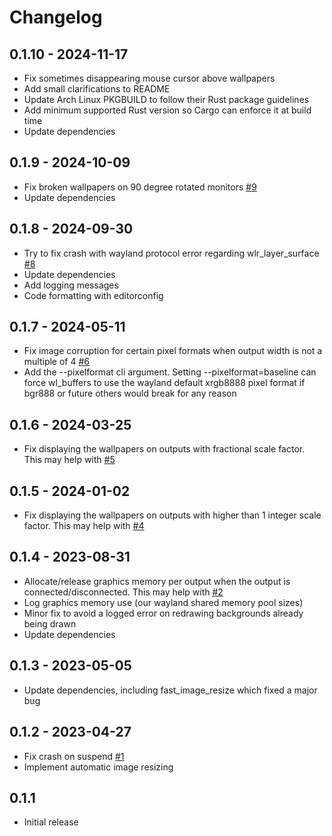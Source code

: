 # Changelog

## 0.1.10 - 2024-11-17
- Fix sometimes disappearing mouse cursor above wallpapers
- Add small clarifications to README
- Update Arch Linux PKGBUILD to follow their Rust package guidelines
- Add minimum supported Rust version so Cargo can enforce it at build time
- Update dependencies

## 0.1.9 - 2024-10-09
- Fix broken wallpapers on 90 degree rotated monitors [#9](https://github.com/gergo-salyi/multibg-sway/issues/9)
- Update dependencies

## 0.1.8 - 2024-09-30
- Try to fix crash with wayland protocol error regarding wlr_layer_surface [#8](https://github.com/gergo-salyi/multibg-sway/issues/8)
- Update dependencies
- Add logging messages
- Code formatting with editorconfig

## 0.1.7 - 2024-05-11
- Fix image corruption for certain pixel formats when output width is not a multiple of 4 [#6](https://github.com/gergo-salyi/multibg-sway/issues/6)
- Add the --pixelformat cli argument. Setting --pixelformat=baseline can force wl_buffers to use the wayland default xrgb8888 pixel format if bgr888 or future others would break for any reason

## 0.1.6 - 2024-03-25
- Fix displaying the wallpapers on outputs with fractional scale factor. This may help with [#5](https://github.com/gergo-salyi/multibg-sway/issues/5)

## 0.1.5 - 2024-01-02
- Fix displaying the wallpapers on outputs with higher than 1 integer scale factor. This may help with [#4](https://github.com/gergo-salyi/multibg-sway/issues/4)

## 0.1.4 - 2023-08-31
- Allocate/release graphics memory per output when the output is connected/disconnected. This may help with [#2](https://github.com/gergo-salyi/multibg-sway/issues/2)
- Log graphics memory use (our wayland shared memory pool sizes)
- Minor fix to avoid a logged error on redrawing backgrounds already being drawn
- Update dependencies

## 0.1.3 - 2023-05-05
- Update dependencies, including fast_image_resize which fixed a major bug

## 0.1.2 - 2023-04-27
- Fix crash on suspend [#1](https://github.com/gergo-salyi/multibg-sway/issues/1)
- Implement automatic image resizing

## 0.1.1
- Initial release
